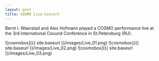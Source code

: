 ```yaml
---
layout: post
title: COSMO Live-Concert
---
```

Bernt I. Waerstad and Alex Hofmann played a COSMO performance live at the 3rd International Csound Conference in St.Petersburg (RU).

![cosmobox]({{ site.baseurl }}/images/Live_01.png)
![cosmobox]({{ site.baseurl }}/images/Live_02.png)
![cosmobox]({{ site.baseurl }}/images/Live_03.png)
